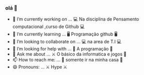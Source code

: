 ### olá 👋


- 🔭 I’m currently working on ...  :computer: Na disciplina de Pensamento computacional ,curso de Github :computer:
- 🌱 I’m currently learning ... :desktop_computer: Programação github :desktop_computer:
- 👯 I’m looking to collaborate on ... :computer: na area de T.I :computer:
- 🤔 I’m looking for help with ... :file_folder: A programação :file_folder:
- 💬 Ask me about ... :crossed_swords: O básico da informatica e jogos :gun:
- 📫 How to reach me: ... 🏡 somente ir na minha casa 🔫
- 😄 Pronouns: ... ⚔️ Hype ⚔️
<!-- - ⚡ Fun fact: ... 🤡 não sei kk 🤡
 
